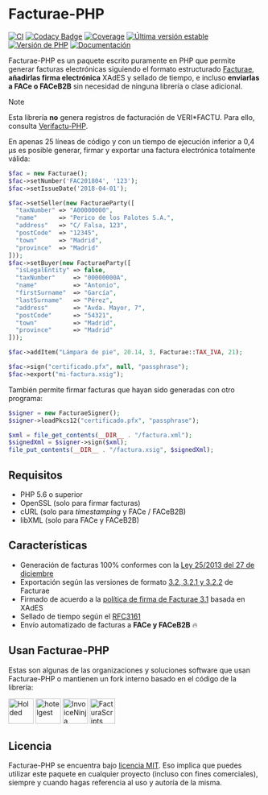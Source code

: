# Facturae-PHP
[![CI](https://github.com/josemmo/Facturae-PHP/workflows/Tests/badge.svg)](https://github.com/josemmo/Facturae-PHP/actions)
[![Codacy Badge](https://app.codacy.com/project/badge/Grade/7c45d5ebdf9a4e88b0fe6b0e12d720b1)](https://www.codacy.com/gh/josemmo/Facturae-PHP)
[![Coverage](https://app.codacy.com/project/badge/Coverage/7c45d5ebdf9a4e88b0fe6b0e12d720b1)](https://www.codacy.com/gh/josemmo/Facturae-PHP)
[![Última versión estable](https://img.shields.io/packagist/v/josemmo/facturae-php)](https://packagist.org/packages/josemmo/facturae-php)
[![Versión de PHP](https://img.shields.io/badge/php-%3E%3D5.6%20%7C%7C%20%3E%3D7.0%20%7C%7C%20%3E%3D8.0-8892BF)](composer.json)
[![Documentación](https://img.shields.io/badge/docs-online-blue.svg?longCache=true)](https://josemmo.github.io/Facturae-PHP/)

Facturae-PHP es un paquete escrito puramente en PHP que permite generar facturas electrónicas siguiendo el formato estructurado [Facturae](http://www.facturae.gob.es/), **añadirlas firma electrónica** XAdES y sellado de tiempo, e incluso **enviarlas a FACe o FACeB2B** sin necesidad de ninguna librería o clase adicional.

> [!NOTE]
> Esta librería **no** genera registros de facturación de VERI*FACTU. Para ello, consulta [Verifactu-PHP](https://github.com/josemmo/Verifactu-PHP).

En apenas 25 líneas de código y con un tiempo de ejecución inferior a 0,4 µs es posible generar, firmar y exportar una factura electrónica totalmente válida:

```php
$fac = new Facturae();
$fac->setNumber('FAC201804', '123');
$fac->setIssueDate('2018-04-01');

$fac->setSeller(new FacturaeParty([
  "taxNumber" => "A00000000",
  "name"      => "Perico de los Palotes S.A.",
  "address"   => "C/ Falsa, 123",
  "postCode"  => "12345",
  "town"      => "Madrid",
  "province"  => "Madrid"
]));
$fac->setBuyer(new FacturaeParty([
  "isLegalEntity" => false,
  "taxNumber"     => "00000000A",
  "name"          => "Antonio",
  "firstSurname"  => "García",
  "lastSurname"   => "Pérez",
  "address"       => "Avda. Mayor, 7",
  "postCode"      => "54321",
  "town"          => "Madrid",
  "province"      => "Madrid"
]));

$fac->addItem("Lámpara de pie", 20.14, 3, Facturae::TAX_IVA, 21);

$fac->sign("certificado.pfx", null, "passphrase");
$fac->export("mi-factura.xsig");
```

También permite firmar facturas que hayan sido generadas con otro programa:

```php
$signer = new FacturaeSigner();
$signer->loadPkcs12("certificado.pfx", "passphrase");

$xml = file_get_contents(__DIR__ . "/factura.xml");
$signedXml = $signer->sign($xml);
file_put_contents(__DIR__ . "/factura.xsig", $signedXml);
```

## Requisitos
  - PHP 5.6 o superior
  - OpenSSL (solo para firmar facturas)
  - cURL (solo para *timestamping* y FACe / FACeB2B)
  - libXML (solo para FACe y FACeB2B)

## Características
  - Generación de facturas 100% conformes con la [Ley 25/2013 del 27 de diciembre](https://www.boe.es/diario_boe/txt.php?id=BOE-A-2013-13722)
  - Exportación según las versiones de formato [3.2, 3.2.1 y 3.2.2](http://www.facturae.gob.es/formato/Paginas/version-3-2.aspx) de Facturae
  - Firmado de acuerdo a la [política de firma de Facturae 3.1](http://www.facturae.gob.es/formato/Paginas/politicas-firma-electronica.aspx) basada en XAdES
  - Sellado de tiempo según el [RFC3161](https://www.ietf.org/rfc/rfc3161.txt)
  - Envío automatizado de facturas a **FACe y FACeB2B** 🔥

## Usan Facturae-PHP
Estas son algunas de las organizaciones y soluciones software que usan Facturae-PHP o mantienen un fork interno basado en el código de la librería:

<a href="https://www.holded.com/" target="_blank"><img height="50" alt="Holded" src="https://i.imgur.com/zqdQsPA.png"></a>
<a href="https://hotelgest.com/" target="_blank"><img height="50" alt="hotelgest" src="https://i.imgur.com/hyuKAOt.png"></a>
<a href="https://invoiceninja.com/" target="_blank"><img height="50" alt="InvoiceNinja" src="https://i.imgur.com/ySryAUA.png"></a>
<a href="https://facturascripts.com/" target="_blank"><img height="50" alt="FacturaScripts" src="https://i.imgur.com/UPnUVCD.png"></a>

## Licencia
Facturae-PHP se encuentra bajo [licencia MIT](LICENSE). Eso implica que puedes utilizar este paquete en cualquier proyecto (incluso con fines comerciales), siempre y cuando hagas referencia al uso y autoría de la misma.
